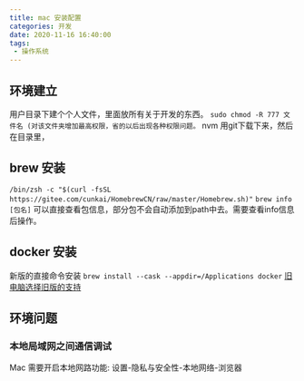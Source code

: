 ```yaml
---
title: mac 安装配置
categories: 开发
date: 2020-11-16 16:40:00
tags: 
 - 操作系统
---
```


## 环境建立
用户目录下建个个人文件，里面放所有关于开发的东西。
`sudo chmod -R 777 文件名 (对该文件夹增加最高权限，省的以后出现各种权限问题。` 
nvm 用git下载下来，然后在目录里，

## brew 安装
`/bin/zsh -c "$(curl -fsSL https://gitee.com/cunkai/HomebrewCN/raw/master/Homebrew.sh)"`
`brew info [包名]` 可以直接查看包信息，部分包不会自动添加到path中去。需要查看info信息后操作。
## docker 安装
新版的直接命令安装 `brew install --cask --appdir=/Applications docker`
[旧电脑选择旧版的支持](https://docs.docker.com/desktop/release-notes/#docker-desktop-450)

## 环境问题

### 本地局域网之间通信调试
Mac 需要开启本地网路功能: 设置-隐私与安全性-本地网络-浏览器
